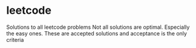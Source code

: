 # leetcode
Solutions to all leetcode problems
Not all solutions are optimal. Especially the easy ones.
These are accepted solutions and acceptance is the only criteria
